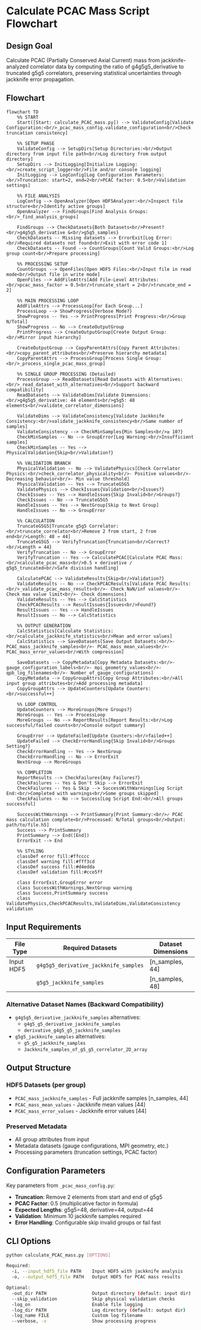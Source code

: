 # Calculate PCAC Mass Script Flowchart

## Design Goal
Calculate PCAC (Partially Conserved Axial Current) mass from
jackknife-analyzed correlator data by computing the ratio of
g4g5g5_derivative to truncated g5g5 correlators, preserving statistical
uncertainties through jackknife error propagation.

## Flowchart

```mermaid
flowchart TD
    %% START
    Start([Start: calculate_PCAC_mass.py]) --> ValidateConfig[Validate Configuration:<br/>_pcac_mass_config.validate_configuration<br/>Check truncation consistency]
    
    %% SETUP PHASE
    ValidateConfig --> SetupDirs[Setup Directories:<br/>Output directory from input file path<br/>Log directory from output directory]
    SetupDirs --> InitLogging[Initialize Logging:<br/>create_script_logger<br/>File and/or console logging]
    InitLogging --> LogConfig[Log Configuration Parameters:<br/>Truncation: start=2, end=2<br/>PCAC factor: 0.5<br/>Validation settings]
    
    %% FILE ANALYSIS
    LogConfig --> OpenAnalyzer[Open HDF5Analyzer:<br/>Inspect file structure<br/>Identify active groups]
    OpenAnalyzer --> FindGroups[Find Analysis Groups:<br/>_find_analysis_groups]
    
    FindGroups --> CheckDatasets{Both Datasets<br/>Present?<br/>g4g5g5_derivative &<br/>g5g5_samples}
    CheckDatasets -- Missing datasets --> ErrorExit[Log Error:<br/>Required datasets not found<br/>Exit with error code 1]
    CheckDatasets -- Found --> CountGroups[Count Valid Groups:<br/>Log group count<br/>Prepare processing]
    
    %% PROCESSING SETUP
    CountGroups --> OpenFiles[Open HDF5 Files:<br/>Input file in read mode<br/>Output file in write mode]
    OpenFiles --> AddFileAttrs[Add File-Level Attributes:<br/>pcac_mass_factor = 0.5<br/>truncate_start = 2<br/>truncate_end = 2]
    
    %% MAIN PROCESSING LOOP
    AddFileAttrs --> ProcessLoop[For Each Group...]
    ProcessLoop --> ShowProgress{Verbose Mode?}
    ShowProgress -- Yes --> PrintProgress[Print Progress:<br/>Group N/Total]
    ShowProgress -- No --> CreateOutputGroup
    PrintProgress --> CreateOutputGroup[Create Output Group:<br/>Mirror input hierarchy]
    
    CreateOutputGroup --> CopyParentAttrs[Copy Parent Attributes:<br/>copy_parent_attributes<br/>Preserve hierarchy metadata]
    CopyParentAttrs --> ProcessGroup[Process Single Group:<br/>_process_single_pcac_mass_group]
    
    %% SINGLE GROUP PROCESSING (Detailed)
    ProcessGroup --> ReadDatasets[Read Datasets with Alternatives:<br/>_read_dataset_with_alternatives<br/>Support backward compatibility]
    ReadDatasets --> ValidateDims[Validate Dimensions:<br/>g4g5g5_derivative: 44 elements<br/>g5g5: 48 elements<br/>validate_correlator_dimensions]
    
    ValidateDims --> ValidateConsistency[Validate Jackknife Consistency:<br/>validate_jackknife_consistency<br/>Same number of samples]
    ValidateConsistency --> CheckMinSamples{Min Samples<br/>≥ 10?}
    CheckMinSamples -- No --> GroupError[Log Warning:<br/>Insufficient samples]
    CheckMinSamples -- Yes --> PhysicalValidation{Skip<br/>Validation?}
    
    %% VALIDATION BRANCH
    PhysicalValidation -- No --> ValidatePhysics[Check Correlator Physics:<br/>check_correlator_physicality<br/>- Positive values<br/>- Decreasing behavior<br/>- Min value threshold]
    PhysicalValidation -- Yes --> TruncateG5G5
    ValidatePhysics --> CheckIssues{Validation<br/>Issues?}
    CheckIssues -- Yes --> HandleIssues{Skip Invalid<br/>Groups?}
    CheckIssues -- No --> TruncateG5G5
    HandleIssues -- Yes --> NextGroup[Skip to Next Group]
    HandleIssues -- No --> GroupError
    
    %% CALCULATION
    TruncateG5G5[Truncate g5g5 Correlator:<br/>truncate_correlator<br/>Remove 2 from start, 2 from end<br/>Length: 48 → 44]
    TruncateG5G5 --> VerifyTruncation{Truncation<br/>Correct?<br/>Length = 44}
    VerifyTruncation -- No --> GroupError
    VerifyTruncation -- Yes --> CalculatePCAC[Calculate PCAC Mass:<br/>calculate_pcac_mass<br/>0.5 × derivative / g5g5_truncated<br/>Safe division handling]
    
    CalculatePCAC --> ValidateResults{Skip<br/>Validation?}
    ValidateResults -- No --> CheckPCACResults[Validate PCAC Results:<br/>_validate_pcac_mass_results<br/>- Check NaN/inf values<br/>- Check max value limit<br/>- Check dimensions]
    ValidateResults -- Yes --> CalcStatistics
    CheckPCACResults --> ResultIssues{Issues<br/>Found?}
    ResultIssues -- Yes --> HandleIssues
    ResultIssues -- No --> CalcStatistics
    
    %% OUTPUT GENERATION
    CalcStatistics[Calculate Statistics:<br/>calculate_jackknife_statistics<br/>Mean and error values]
    CalcStatistics --> SaveDatasets[Save Output Datasets:<br/>- PCAC_mass_jackknife_samples<br/>- PCAC_mass_mean_values<br/>- PCAC_mass_error_values<br/>With compression]
    
    SaveDatasets --> CopyMetadata[Copy Metadata Datasets:<br/>- gauge_configuration_labels<br/>- mpi_geometry_values<br/>- qpb_log_filenames<br/>- Number_of_gauge_configurations]
    CopyMetadata --> CopyGroupAttrs[Copy Group Attributes:<br/>All input group attributes<br/>Add processing metadata]
    CopyGroupAttrs --> UpdateCounters[Update Counters:<br/>successful++]
    
    %% LOOP CONTROL
    UpdateCounters --> MoreGroups{More Groups?}
    MoreGroups -- Yes --> ProcessLoop
    MoreGroups -- No --> ReportResults[Report Results:<br/>Log successful/failed counts<br/>Console output summary]
    
    GroupError --> UpdateFailed[Update Counters:<br/>failed++]
    UpdateFailed --> CheckErrorHandling{Skip Invalid<br/>Groups Setting?}
    CheckErrorHandling -- Yes --> NextGroup
    CheckErrorHandling -- No --> ErrorExit
    NextGroup --> MoreGroups
    
    %% COMPLETION
    ReportResults --> CheckFailures{Any Failures?}
    CheckFailures -- Yes & Don't Skip --> ErrorExit
    CheckFailures -- Yes & Skip --> SuccessWithWarnings[Log Script End:<br/>Completed with warnings<br/>Some groups skipped]
    CheckFailures -- No --> Success[Log Script End:<br/>All groups successful]
    
    SuccessWithWarnings --> PrintSummary[Print Summary:<br/>✓ PCAC mass calculation complete<br/>Processed: N/Total groups<br/>Output: path/to/file.h5]
    Success --> PrintSummary
    PrintSummary --> End([End])
    ErrorExit --> End
    
    %% STYLING
    classDef error fill:#ffcccc
    classDef warning fill:#fff3cd
    classDef success fill:#d4edda
    classDef validation fill:#cce5ff
    
    class ErrorExit,GroupError error
    class SuccessWithWarnings,NextGroup warning
    class Success,PrintSummary success
    class ValidatePhysics,CheckPCACResults,ValidateDims,ValidateConsistency validation
```

## Input Requirements

| File Type | Required Datasets | Dataset Dimensions |
|-----------|------------------|-------------------|
| Input HDF5 | `g4g5g5_derivative_jackknife_samples` | [n_samples, 44] |
| | `g5g5_jackknife_samples` | [n_samples, 48] |

### Alternative Dataset Names (Backward Compatibility)
- `g4g5g5_derivative_jackknife_samples` alternatives:
  - `g4g5_g5_derivative_jackknife_samples`
  - `derivative_g4g5_g5_jackknife_samples`
- `g5g5_jackknife_samples` alternatives:
  - `g5_g5_jackknife_samples`
  - `Jackknife_samples_of_g5_g5_correlator_2D_array`

## Output Structure

### HDF5 Datasets (per group)
- `PCAC_mass_jackknife_samples` - Full jackknife samples [n_samples, 44]
- `PCAC_mass_mean_values` - Jackknife mean values [44]
- `PCAC_mass_error_values` - Jackknife error values [44]

### Preserved Metadata
- All group attributes from input
- Metadata datasets (gauge configurations, MPI geometry, etc.)
- Processing parameters (truncation settings, PCAC factor)

## Configuration Parameters

Key parameters from `_pcac_mass_config.py`:
- **Truncation**: Remove 2 elements from start and end of g5g5
- **PCAC Factor**: 0.5 (multiplicative factor in formula)
- **Expected Lengths**: g5g5=48, derivative=44, output=44
- **Validation**: Minimum 10 jackknife samples required
- **Error Handling**: Configurable skip invalid groups or fail fast

## CLI Options

```bash
python calculate_PCAC_mass.py [OPTIONS]

Required:
  -i, --input_hdf5_file PATH    Input HDF5 with jackknife analysis
  -o, --output_hdf5_file PATH   Output HDF5 for PCAC mass results

Optional:
  -out_dir PATH                 Output directory (default: input dir)
  --skip_validation             Skip physical validation checks
  -log_on                       Enable file logging
  -log_dir PATH                 Log directory (default: output dir)
  -log_name FILE                Custom log filename
  --verbose, -v                 Show processing progress
```
